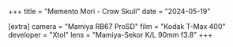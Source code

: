 +++
title =  "Memento Mori - Crow Skull"
date =  "2024-05-19"

[extra]
camera = "Mamiya RB67 ProSD"
film =  "Kodak T-Max 400"
developer =  "Xtol"
lens = "Mamiya-Sekor K/L 90mm f3.8"
+++
